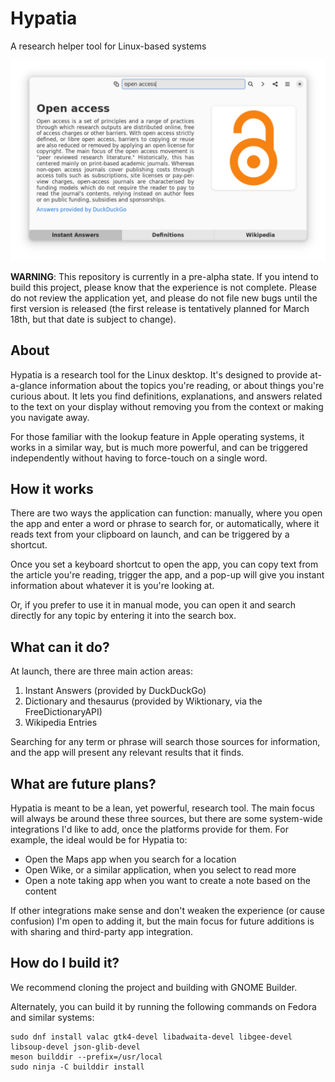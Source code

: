 # Hypatia
A research helper tool for Linux-based systems

<img src="hypatia-alpha-screenshot.png" width="700px">

**WARNING**: This repository is currently in a pre-alpha state. If you intend to build this project, please know that the experience is not complete. Please do not review the application yet, and please do not file new bugs until the first version is released (the first release is tentatively planned for March 18th, but that date is subject to change).

## About


Hypatia is a research tool for the Linux desktop. It's designed to provide at-a-glance information about the topics you're reading, or about things you're curious about. It lets you find definitions, explanations, and answers related to the text on your display without removing you from the context or making you navigate away.

For those familiar with the lookup feature in Apple operating systems, it works in a similar way, but is much more powerful, and can be triggered independently without having to force-touch on a single word. 


## How it works


There are two ways the application can function: manually, where you open the app and enter a word or phrase to search for, or automatically, where it reads text from your clipboard on launch, and can be triggered by a shortcut.

Once you set a keyboard shortcut to open the app, you can copy text from the article you're reading, trigger the app, and a pop-up will give you instant information about whatever it is you're looking at.

Or, if you prefer to use it in manual mode, you can open it and search directly for any topic by entering it into the search box.


## What can it do? 

At launch, there are three main action areas:

1. Instant Answers (provided by DuckDuckGo)
2. Dictionary and thesaurus (provided by Wiktionary, via the FreeDictionaryAPI)
3. Wikipedia Entries

Searching for any term or phrase will search those sources for information, and the app will present any relevant results that it finds. 

## What are future plans?

Hypatia is meant to be a lean, yet powerful, research tool. The main focus will always be around these three sources, but there are some system-wide integrations I'd like to add, once the platforms provide for them. For example, the ideal would be for Hypatia to:

- Open the Maps app when you search for a location
- Open Wike, or a similar application, when you select to read more
- Open a note taking app when you want to create a note based on the content

If other integrations make sense and don't weaken the experience (or cause confusion) I'm open to adding it, but the main focus for future additions is with sharing and third-party app integration.


## How do I build it? 

We recommend cloning the project and building with GNOME Builder.

Alternately, you can build it by running the following commands on Fedora and similar systems:

```
sudo dnf install valac gtk4-devel libadwaita-devel libgee-devel libsoup-devel json-glib-devel
meson builddir --prefix=/usr/local
sudo ninja -C builddir install
```

